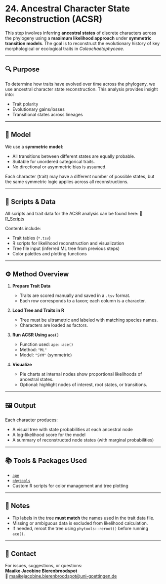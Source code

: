 # 24. Ancestral Character State Reconstruction (ACSR)

This step involves inferring **ancestral states** of discrete characters across the phylogeny using a **maximum likelihood approach** under **symmetric transition models**. The goal is to reconstruct the evolutionary history of key morphological or ecological traits in *Coleochaetophyceae*.

---

## 🔍 Purpose

To determine how traits have evolved over time across the phylogeny, we use ancestral character state reconstruction. This analysis provides insight into:
- Trait polarity
- Evolutionary gains/losses
- Transitional states across lineages

---

## 🧬 Model

We use a **symmetric model**:
- All transitions between different states are equally probable.
- Suitable for unordered categorical traits.
- No directional or asymmetric bias is assumed.

Each character (trait) may have a different number of possible states, but the same symmetric logic applies across all reconstructions.

---

## 📁 Scripts & Data

All scripts and trait data for the ACSR analysis can be found here:  🔗 [R_Scripts](https://github.com/mjbieren/Coleochaetophyceae_Phylogenomics/tree/main/Scripts/24_ACSR/R_Scripts)

Contents include:
- Trait tables (`*.tsv`)
- R scripts for likelihood reconstruction and visualization
- Tree file input (inferred ML tree from previous steps)
- Color palettes and plotting functions

---

## ⚙️ Method Overview

1. **Prepare Trait Data**
   - Traits are scored manually and saved in a `.tsv` format.
   - Each row corresponds to a taxon; each column is a character.

2. **Load Tree and Traits in R**
   - Tree must be ultrametric and labeled with matching species names.
   - Characters are loaded as factors.

3. **Run ACSR Using `ace()`**
   - Function used: `ape::ace()`
   - Method: `"ML"`
   - Model: `"SYM"` (symmetric)

4. **Visualize**
   - Pie charts at internal nodes show proportional likelihoods of ancestral states.
   - Optional: highlight nodes of interest, root states, or transitions.

---

## 🖼 Output

Each character produces:
- A visual tree with state probabilities at each ancestral node
- A log-likelihood score for the model
- A summary of reconstructed node states (with marginal probabilities)

---

## 📚 Tools & Packages Used

- [`ape`](https://cran.r-project.org/package=ape)
- [`phytools`](https://cran.r-project.org/package=phytools)
- Custom R scripts for color management and tree plotting

---

## 🧠 Notes

- Tip labels in the tree **must match** the names used in the trait data file.
- Missing or ambiguous data is excluded from likelihood calculation.
- If needed, reroot the tree using `phytools::reroot()` before running `ace()`.

---

## 📧 Contact

For issues, suggestions, or questions:  
**Maaike Jacobine Bierenbroodspot**  
📧 maaikejacobine.bierenbroodspot@uni-goettingen.de
